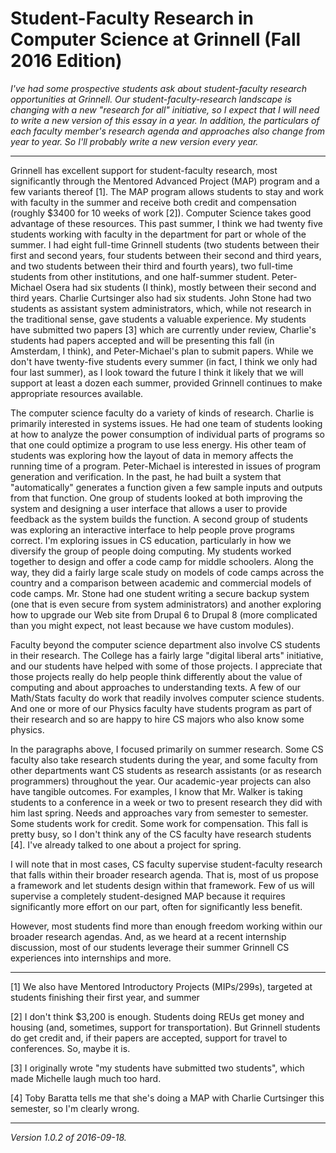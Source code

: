 Student-Faculty Research in Computer Science at Grinnell (Fall 2016 Edition)
============================================================================

*I've had some prospective students ask about student-faculty research
opportunities at Grinnell.  Our student-faculty-research landscape is
changing with a new "research for all" initiative, so I expect that I
will need to write a new version of this essay in a year.  In addition,
the particulars of each faculty member's research agenda and approaches
also change from year to year.  So I'll probably write a new version
every year.*

---

Grinnell has excellent support for student-faculty research, most
significantly through the Mentored Advanced Project (MAP) program and
a few variants thereof [1].  The MAP program allows students to stay and
work with faculty in the summer and receive both credit and compensation
(roughly $3400 for 10 weeks of work [2]).   Computer Science takes
good advantage of these resources.  This past summer, I think we had
twenty five students working with faculty in the department for part
or whole of the summer.  I had eight full-time Grinnell students (two
students between their first and second years, four students between
their second and third years, and two students between their third and
fourth years), two full-time students from other institutions, and one
half-summer student.  Peter-Michael Osera had six students (I think),
mostly between their second and third years.  Charlie Curtsinger also
had six students.  John Stone had two students as assistant system
administrators, which, while not research in the traditional sense, gave
students a valuable experience.  My students have submitted two papers [3]
which are currently under review, Charlie's students had papers
accepted and will be presenting this fall (in Amsterdam, I think), and
Peter-Michael's plan to submit papers.  While we don't have twenty-five
students every summer (in fact, I think we only had four last summer),
as I look toward the future I think it likely that we will support at
least a dozen each summer, provided Grinnell continues to make appropriate
resources available.

The computer science faculty do a variety of kinds of research.
Charlie is primarily interested in systems issues.  He had one team of
students looking at how to analyze the power consumption of individual
parts of programs so that one could optimize a program to use less energy.
His other team of students was exploring how the layout of data in memory
affects the running time of a program.  Peter-Michael is interested in
issues of program generation and verification.  In the past, he had
built a system that "automatically" generates a function given a few
sample inputs and outputs from that function.  One group of students
looked at both improving the system and designing a user interface that
allows a user to provide feedback as the system builds the function.
A second group of students was exploring an interactive interface to help
people prove programs correct.  I'm exploring issues in CS education,
particularly in how we diversify the group of people doing computing.
My students worked together to design and offer a code camp for middle
schoolers.  Along the way, they did a fairly large scale study on models
of code camps across the country and a comparison between academic and
commercial models of code camps.  Mr. Stone had one student writing a
secure backup system (one that is even secure from system administrators)
and another exploring how to upgrade our Web site from Drupal 6 to
Drupal 8 (more complicated than you might expect, not least because we
have custom modules).

Faculty beyond the computer science department also involve CS students
in their research.  The College has a fairly large "digital liberal arts"
initiative, and our students have helped with some of those projects.
I appreciate that those projects really do help people think differently
about the value of computing and about approaches to understanding texts.
A few of our Math/Stats faculty do work that readily involves computer
science students.  And one or more of our Physics faculty have students
program as part of their research and so are happy to hire CS majors who
also know some physics.

In the paragraphs above, I focused primarily on summer research.  Some CS
faculty also take research students during the year, and some faculty
from other departments want CS students as research assistants (or as
research programmers) throughout the year.  Our academic-year projects
can also have tangible outcomes.  For examples, I know that Mr. Walker
is taking students to a conference in a week or two to present research
they did with him last spring.  Needs and approaches vary from semester
to semester.  Some students work for credit.  Some work for compensation.
This fall is pretty busy, so I don't think any of the CS faculty have
research students [4].  I've already talked to one about a project
for spring.

I will note that in most cases, CS faculty supervise student-faculty research
that falls within their broader research agenda.  That is, most of us
propose a framework and let students design within that framework.
Few of us will supervise a completely student-designed MAP because it
requires significantly more effort on our part, often for significantly
less benefit.

However, most students find more than enough freedom working within
our broader research agendas.  And, as we heard at a recent internship
discussion, most of our students leverage their summer Grinnell CS 
experiences into internships and more.

---

[1] We also have Mentored Introductory Projects (MIPs/299s), targeted
at students finishing their first year, and summer 

[2] I don't think $3,200 is enough.   Students doing REUs get money
and housing (and, sometimes, support for transportation).  But Grinnell
students do get credit and, if their papers are accepted, support for
travel to conferences.  So, maybe it is.

[3] I originally wrote "my students have submitted two students", which
made Michelle laugh much too hard.

[4] Toby Baratta tells me that she's doing a MAP with Charlie Curtsinger
this semester, so I'm clearly wrong.

---

*Version 1.0.2 of 2016-09-18.*
